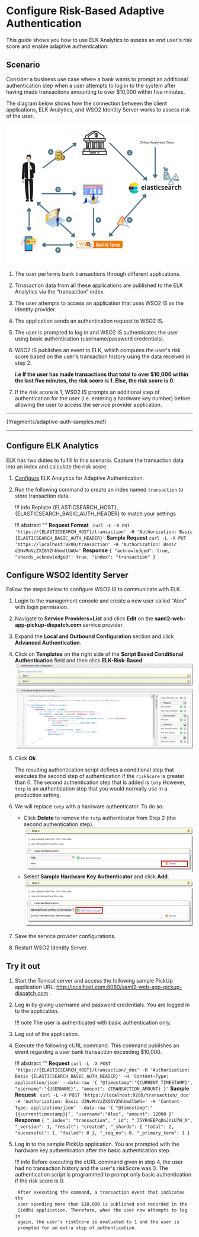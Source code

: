 # Configure Risk-Based Adaptive Authentication

This guide shows you how to use ELK Analytics to assess an end user's risk score and enable adaptive authentication.

## Scenario
Consider a business use case where a bank wants to prompt an additional authentication step when a user attempts to log in to the system after having made transactions amounting to over $10,000 within five minutes.


The diagram below shows how the connection between the client applications, ELK Analytics, and WSO2 Identity Server
works to assess risk of the user.

![risk-based-adaptive-authentication](../../assets/img/elk-analytics/risk-based-adaptive-authentication/risk-based-adaptive-authentication-1.png)

1. The user performs bank transactions through different applications.
2. Trnasaction data from all these applications are published to the ELK Analytics via the “transaction” index.
3. The user attempts to access an application that uses WSO2 IS as the identity provider.
4. The application sends an authentication request to WSO2 IS.
5. The user is prompted to log in and WSO2 IS authenticates the user using basic authentication (username/password
   credentials).
6. WSO2 IS publishes an event to ELK, which computes the user's risk score based on the user's transaction history
   using the data received in step 2.
 
      **i.e If the user has made transactions that total to over $10,000 within the last five minutes, the risk score is 1. Else, the risk score is 0.**

7. If the risk score is 1, WSO2 IS prompts an additional step of authentication for the user (i.e. entering a hardware
   key number) before allowing the user to access the service provider application.

----

{!fragments/adaptive-auth-samples.md!}

----

## Configure ELK Analytics

ELK has two duties to fulfill in this scenario. Capture the transaction data into an index and calculate the risk score.

1. [Configure](../../deploy/using-elk-analytics-for-adaptive-authentication.md) ELK Analytics for Adaptive Authentication.
2. Run the following command to create an index named `transaction` to store transaction data.

    !!! info
        Replace {ELASTICSEARCH_HOST}, {ELASTICSEARCH_BASIC_AUTH_HEADER} to match your settings

    !!! abstract ""
        **Request Format**
        ``` 
        curl -L -X PUT 'https://{ELASTICSEARCH_HOST}/transaction' -H 'Authorization: Basic {ELASTICSEARCH_BASIC_AUTH_HEADER}'
        ```
        **Sample Request**
        ```
        curl -L -X PUT 'https://localhost:9200/transaction' -H 'Authorization: Basic d3NvMnVzZXI6Y2hhbmdlbWU='
        ```
        **Response**
        ```
        {
        "acknowledged": true,
        "shards_acknowledged": true,
        "index": "transaction"
        }
        ```

## Configure WSO2 Identity Server

Follow the steps below to configure WSO2 IS to communicate with ELK.

1. Login to the management console and create a new user called "Alex"
   with login permission.
2. Navigate to **Service Providers\>List** and click **Edit** on the
   **saml2-web-app-pickup-dispatch.com** service provider.
3. Expand the **Local and Outbound Configuration** section and click
   **Advanced Authentication**.
4. Click on **Templates** on the right side of the **Script Based
   Conditional Authentication** field and then click **ELK-Risk-Based**.
   ![template-for-risk-based-authentication](../../assets/img/elk-analytics/risk-based-adaptive-authentication/risk-based-adaptive-authentication-2.png)
5. Click **Ok**.

      The resulting authentication script defines a conditional step that executes the second step of authentication if the `riskScore` is greater than 0. The second authentication step that is added is `totp` However, `totp` is an
      authentication step that you would normally use in a production setting.
   
6. We will replace `totp` with a hardware authenticator. To do so:

      -  Click **Delete** to remove the `totp`
   authenticator from Step 2 (the second authentication step).  
   ![second-step-risk-based-authentication](../../assets/img/tutorials/second-step-risk-based-authentication.png)
      - Select **Sample Hardware Key Authenticator** and click
   **Add**.  
   ![sample-hardware-key-authenticator](../../assets/img/tutorials/sample-hardware-key-authenticator.png)

7. Save the service provider configurations.

8. Restart WSO2 Identity Server.

## Try it out

1. Start the Tomcat server and access the following sample PickUp
   application URL:
   <http://localhost.com:8080/saml2-web-app-pickup-dispatch.com> .

2. Log in by giving username and password credentials. You are logged
   in to the application.

    !!! note 
        The user is authenticated with basic authentication only.

3. Log out of the application.

4. Execute the following cURL command. This command publishes an event
   regarding a user bank transaction exceeding $10,000.

    !!! abstract ""
        **Request**
        ```
        curl -L -X POST 'https://{ELASTICSEARCH_HOST}/transaction/_doc' -H 'Authorization: Basic {ELASTICSEARCH_BASIC_AUTH_HEADER}' -H 'Content-Type: application/json' --data-raw '{
        "@timestamp":"{CURRENT_TIMESTAMP}",
        "username":"{USERNAME}",
        "amount": {TRANSACTION_AMOUNT}
        }'
        ```
        **Sample Request**
        ``` 
        curl -L -X POST 'https://localhost:9200/transaction/_doc' -H 'Authorization: Basic d3NvMnVzZXI6Y2hhbmdlbWU=' -H 'Content-Type: application/json' --data-raw '{
        "@timestamp":"{{currenttimestamp}}",
        "username":"Alex",
        "amount": 12000
        }'
        ```
        **Response**
        ```
        {
        "_index": "transaction",
        "_id": "_75YR4EBPqDnJYiU7W_A",
        "_version": 1,
        "result": "created",
        "_shards": {
         "total": 2,
         "successful": 1,
         "failed": 0
        },
        "_seq_no": 0,
        "_primary_term": 1
        }
        ```

5. Log in to the sample PickUp application. You are prompted with the
   hardware key authentication after the basic authentication step.

    !!! info 
        Before executing the cURL command given in step 4, the user had no
        transaction history and the user's riskScore was 0. The
        authentication script is programmed to prompt only basic
        authentication if the risk score is 0.

        After executing the command, a transaction event that indicates the
        user spending more than $10,000 is published and recorded in the
        Siddhi application. Therefore, when the user now attempts to log in
        again, the user's riskScore is evaluated to 1 and the user is
        prompted for an extra step of authentication.
